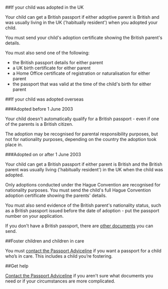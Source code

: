 ##If your child was adopted in the UK 

Your child can get a British passport if either adoptive parent is British and was usually living in the UK ('habitually resident') when you adopted your child. 

You must send your child's adoption certificate showing the British parent's details.

You must also send one of the following: 

* the British passport details for either parent
* a UK birth certificate for either parent 
* a Home Office certificate of registration or naturalisation for either parent 
* the passport that was valid at the time of the child's birth for either parent 

##If your child was adopted overseas 

###Adopted before 1 June 2003

Your child doesn't automatically qualify for a British passport - even if one of the parents is a British citizen. 

The adoption may be recognised for parental responsibility purposes, but not for nationality purposes, depending on the country the adoption took place in. 

###Adopted on or after 1 June 2003

Your child can get a British passport if either parent is British and the British parent was usually living ('habitually resident') in the UK when the child was adopted. 

Only adoptions conducted under the Hague Convention are recognised for nationality purposes. You must send the child's full Hague Convention adoption certificate showing the parents' details.

You must also send evidence of the British parent's nationality status, such as a British passport issued before the date of adoption - put the passport number on your application.

If you don't have a British passport, there are [other documents](/apply-first-adult-passport/documents-you-must-send-with-your-application) you can send. 

##Foster children and children in care

You must [contact the Passport Adviceline](/passport-advice-line) if you want a passport for a child who’s in care. This includes a child you’re fostering.

##Get help

[Contact the Passport Adviceline](/passport-advice-line) if you aren't sure what documents you need or if your circumstances are more complicated.
